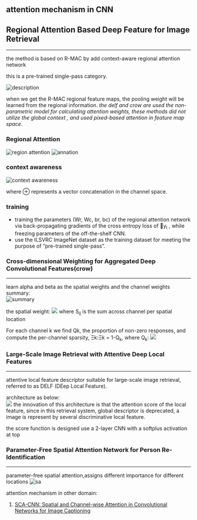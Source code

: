 ## attention mechanism in CNN


## Regional Attention Based Deep Feature for Image Retrieval
---------

the method is based on R-MAC by add context-aware regional attention network

this is a pre-trained single-pass category.

![description](https://user-images.githubusercontent.com/19379550/60946066-d5ee7900-a31f-11e9-9bd5-e4b92b54dcb9.jpg)   

when we get the R-MAC regional feature maps, the pooling weight will be learned from the regional information.
_the delf and crow are used the non-parametric model for calculating attention weights, these methods
did not utilize the global context , and used pixed-based attention in feature map space_.


### Regional Attention


![region attention](https://user-images.githubusercontent.com/19379550/60946663-5366b900-a321-11e9-820b-880ba0a4c357.jpg)
![annation](https://user-images.githubusercontent.com/19379550/60946718-7c874980-a321-11e9-8532-e347b81aeb49.jpg)


### context awareness
![context awareness](https://user-images.githubusercontent.com/19379550/60947025-3383c500-a322-11e9-90c2-e813fe5e2d09.jpg)

where ⊕ represents a vector concatenation in the channel space.

### training    

- training the parameters (Wr, Wc, br, bc) of the regional attention network via back-propagating gradients of the cross 
 entropy loss of 􏰂y<sub>I</sub> , while freezing parameters of the off-the-shelf CNN.
- use the ILSVRC ImageNet dataset as the training dataset for meeting the purpose of “pre-trained single-pass”.



### Cross-dimensional Weighting for Aggregated Deep Convolutional Features(crow)
-------
learn alpha and beta as the spatial weights and the channel weights
summary:   
![summary](https://user-images.githubusercontent.com/19379550/60952131-4059e600-a32d-11e9-8c01-ab3b2295b9a7.jpg)

 the spatial weight:
 ![](https://user-images.githubusercontent.com/19379550/60948521-ab072380-a325-11e9-8d1c-e0a233f4c85c.jpg)
 where S<sub>i</sub><sub>j</sub> is the sum across channel per spatial location
 
 
 
 For each channel k we find Qk, the proportion of non-zero responses, and compute the per-channel sparsity, 
 Ξk:Ξk = 1-Q<sub>k</sub>, where Q<sub>k</sub>:
 ![](https://user-images.githubusercontent.com/19379550/60951311-70a08500-a32b-11e9-8d16-d6f08e1373cb.jpg)
 
 
### Large-Scale Image Retrieval with Attentive Deep Local Features
--------

attentive local feature descriptor suitable for large-scale image retrieval, 
referred to as DELF (DEep Local Feature).

architecture as below:   
![](https://user-images.githubusercontent.com/19379550/60952400-c8d88680-a32d-11e9-90a2-ec62b77831d4.jpg)
the innovation of this architecture is that the attention score of the local feature, since 
in this retrieval system, global descriptor is deprecated, a image is represent by several discriminative local feature.

the score function is designed use a 2-layer CNN with a softplus activation at top


### Parameter-Free Spatial Attention Network for Person Re-Identification
-----
parameter-free spatial attention,assigns different importance for different locations
![sa](https://user-images.githubusercontent.com/19379550/60954927-6b930400-a332-11e9-8fb7-7ad82f3586ca.jpg) 


attention mechanism in other domain:   
1. [SCA-CNN: Spatial and Channel-wise Attention in Convolutional Networks for Image Captioning](https://arxiv.org/abs/1611.05594)

